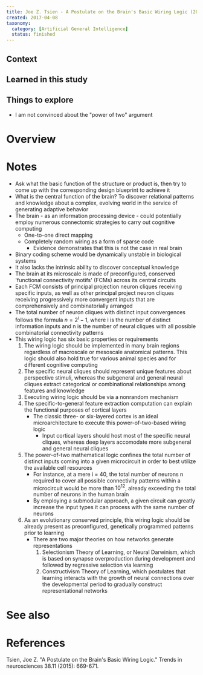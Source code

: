 ```yaml
---
title: Joe Z. Tsien - A Postulate on the Brain's Basic Wiring Logic (2015)
created: 2017-04-08
taxonomy:
  category: [Artificial General Intelligence]
  status: finished
---
```


## Context

## Learned in this study

## Things to explore
* I am not convinced about the "power of two" argument

# Overview

# Notes
* Ask what the basic function of the structure or product is, then try to come up with the corresponding design blueprint to achieve it
* What is the central function of the brain? To discover relational patterns and knowledge about a complex, evolving world in the service of generating adaptive behavior
* The brain - as an information processing device - could potentially employ numerous connectomic strategies to carry out cognitive computing
	* One-to-one direct mapping
	* Completely random wiring as a form of sparse code
		* Evidence demonstrates that this is not the case in real brain
* Binary coding scheme would be dynamically unstable in biological systems
* It also lacks the intrinsic ability to discover conceptual knowledge
* The brain at its microscale is made of preconfigured, conserved 'functional connectivity motifs' (FCMs) across its central circuits
* Each FCM consists of principal projection neuron cliques receiving specific inputs, as well as other principal project neuron cliques receiving progressively more convergent inputs that are comprehensively and combinatorially arranged
* The total number of neuron cliques with distinct input convergences follows the formula $n = 2^i - 1$, where i is the number of distinct information inputs and n is the number of neural cliques with all possible combinatorial connectivity patterns
* This wiring logic has six basic properties or requirements
	1. The wiring logic should be implemented in many brain regions regardless of macroscale or mesoscale anatomical patterns. This logic should also hold true for various animal species and for different cognitive computing
	1. The specific neural cliques should represent unique features about perspective stimuli, whereas the subgeneral and general neural cliques extract categorical or combinational relationships among features and knowledge
	1. Executing wiring logic should be via a nonrandom mechanism
	1. The specific-to-general feature extraction computation can explain the functional purposes of cortical layers
		* The classic three- or six-layered cortex is an ideal microarchitecture to execute this power-of-two-based wiring logic
			* Input cortical layers should host most of the specific neural cliques, whereas deep layers accomodate more subgeneral and general neural cliques
	1. The power-of-two mathematical logic confines the total number of distinct inputs coming into a given microcircuit in order to best utilize the available cell resources
		* For instance, at a mere i = 40, the total number of neurons n required to cover all possible connectivity patterns within a microcircuit would be more than $10^12$, already exceeding the total number of neurons in the human brain
		* By employing a submodular approach, a given circuit can greatly increase the input types it can process with the same number of neurons
	1. As an evolutionary conserved principle, this wiring logic should be already present as preconfigured, genetically programmed patterns prior to learning
		* There are two major theories on how networks generate representations
			1. Selectionism Theory of Learning, or Neural Darwinism, which is based on synapse overproduction during development and followed by regressive selection via learning
			1. Constructivism Theory of Learning, which postulates that learning interacts with the growth of neural connections over the developmental period to gradually construct representational networks

# See also

# References
Tsien, Joe Z. "A Postulate on the Brain's Basic Wiring Logic." Trends in neurosciences 38.11 (2015): 669-671.

